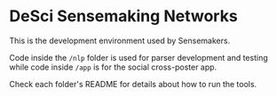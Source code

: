 # DeSci Sensemaking Networks

This is the development environment used by Sensemakers.

Code inside the `/nlp` folder is used for parser development and testing while code inside `/app` is for the social cross-poster app.

Check each folder's README for details about how to run the tools.


